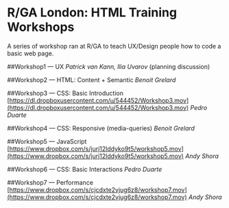 R/GA London: HTML Training Workshops
==========================

A series of workshop ran at R/GA to teach UX/Design people how to code a basic web page.

##Workshop1 — UX
*Patrick van Kann, Ilia Uvarov*
(planning discussion)

##Workshop2 — HTML: Content + Semantic
*Benoit Grelard*

##Workshop3 — CSS: Basic Introduction
[https://dl.dropboxusercontent.com/u/544452/Workshop3.mov](https://dl.dropboxusercontent.com/u/544452/Workshop3.mov)
*Pedro Duarte*

##Workshop4 — CSS: Responsive (media-queries)
*Benoit Grelard*

##Workshop5 — JavaScript
[https://www.dropbox.com/s/jurj12lddyko9t5/workshop5.mov](https://www.dropbox.com/s/jurj12lddyko9t5/workshop5.mov)
*Andy Shora*

##Workshop6 — CSS: Basic Interactions
*Pedro Duarte*

##Workshop7 — Performance
[https://www.dropbox.com/s/cjcdxte2vjug6z8/workshop7.mov](https://www.dropbox.com/s/cjcdxte2vjug6z8/workshop7.mov)
*Andy Shora*
